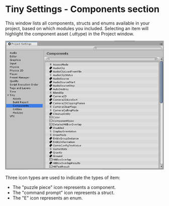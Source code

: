 # Tiny Settings - Components section

This window lists all components, structs and enums available in your project, based on which modules you included. Selecting an item will highlight the component asset (.uttype) in the Project window.

![alt_text](images/settings-components.png "image_tooltip")


Three icon types are used to indicate the types of item:
- The "puzzle piece" icon represents a component.
- The "command prompt" icon represents a struct.
- The "E" icon represents an enum.
